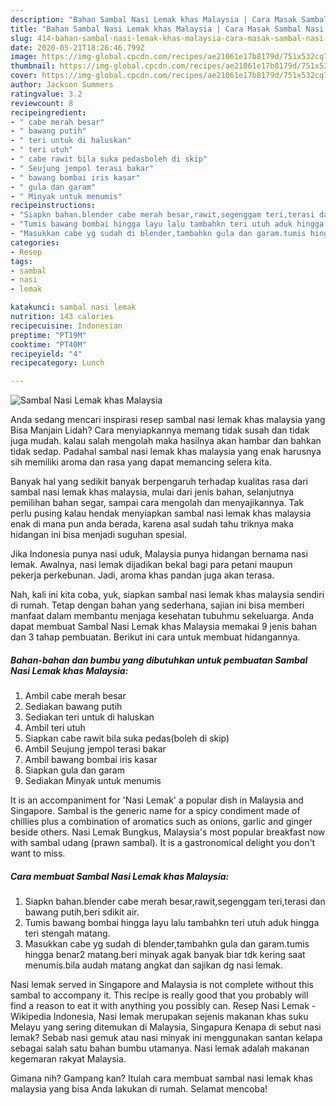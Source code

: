 ```yaml
---
description: "Bahan Sambal Nasi Lemak khas Malaysia | Cara Masak Sambal Nasi Lemak khas Malaysia Yang Paling Enak"
title: "Bahan Sambal Nasi Lemak khas Malaysia | Cara Masak Sambal Nasi Lemak khas Malaysia Yang Paling Enak"
slug: 414-bahan-sambal-nasi-lemak-khas-malaysia-cara-masak-sambal-nasi-lemak-khas-malaysia-yang-paling-enak
date: 2020-05-21T18:26:46.799Z
image: https://img-global.cpcdn.com/recipes/ae21061e17b8179d/751x532cq70/sambal-nasi-lemak-khas-malaysia-foto-resep-utama.jpg
thumbnail: https://img-global.cpcdn.com/recipes/ae21061e17b8179d/751x532cq70/sambal-nasi-lemak-khas-malaysia-foto-resep-utama.jpg
cover: https://img-global.cpcdn.com/recipes/ae21061e17b8179d/751x532cq70/sambal-nasi-lemak-khas-malaysia-foto-resep-utama.jpg
author: Jackson Summers
ratingvalue: 3.2
reviewcount: 8
recipeingredient:
- " cabe merah besar"
- " bawang putih"
- " teri untuk di haluskan"
- " teri utuh"
- " cabe rawit bila suka pedasboleh di skip"
- " Seujung jempol terasi bakar"
- " bawang bombai iris kasar"
- " gula dan garam"
- " Minyak untuk menumis"
recipeinstructions:
- "Siapkn bahan.blender cabe merah besar,rawit,segenggam teri,terasi dan bawang putih,beri sdikit air."
- "Tumis bawang bombai hingga layu lalu tambahkn teri utuh aduk hingga teri stengah matang."
- "Masukkan cabe yg sudah di blender,tambahkn gula dan garam.tumis hingga benar2 matang.beri minyak agak banyak biar tdk kering saat menumis.bila audah matang angkat dan sajikan dg nasi lemak."
categories:
- Resep
tags:
- sambal
- nasi
- lemak

katakunci: sambal nasi lemak 
nutrition: 143 calories
recipecuisine: Indonesian
preptime: "PT19M"
cooktime: "PT40M"
recipeyield: "4"
recipecategory: Lunch

---
```



![Sambal Nasi Lemak khas Malaysia](https://img-global.cpcdn.com/recipes/ae21061e17b8179d/751x532cq70/sambal-nasi-lemak-khas-malaysia-foto-resep-utama.jpg)

Anda sedang mencari inspirasi resep sambal nasi lemak khas malaysia yang Bisa Manjain Lidah? Cara menyiapkannya memang tidak susah dan tidak juga mudah. kalau salah mengolah maka hasilnya akan hambar dan bahkan tidak sedap. Padahal sambal nasi lemak khas malaysia yang enak harusnya sih memiliki aroma dan rasa yang dapat memancing selera kita.

Banyak hal yang sedikit banyak berpengaruh terhadap kualitas rasa dari sambal nasi lemak khas malaysia, mulai dari jenis bahan, selanjutnya pemilihan bahan segar, sampai cara mengolah dan menyajikannya. Tak perlu pusing kalau hendak menyiapkan sambal nasi lemak khas malaysia enak di mana pun anda berada, karena asal sudah tahu triknya maka hidangan ini bisa menjadi suguhan spesial.

Jika Indonesia punya nasi uduk, Malaysia punya hidangan bernama nasi lemak. Awalnya, nasi lemak dijadikan bekal bagi para petani maupun pekerja perkebunan. Jadi, aroma khas pandan juga akan terasa.


Nah, kali ini kita coba, yuk, siapkan sambal nasi lemak khas malaysia sendiri di rumah. Tetap dengan bahan yang sederhana, sajian ini bisa memberi manfaat dalam membantu menjaga kesehatan tubuhmu sekeluarga. Anda dapat membuat Sambal Nasi Lemak khas Malaysia memakai 9 jenis bahan dan 3 tahap pembuatan. Berikut ini cara untuk membuat hidangannya.

<!--inarticleads1-->

##### Bahan-bahan dan bumbu yang dibutuhkan untuk pembuatan Sambal Nasi Lemak khas Malaysia:

1. Ambil  cabe merah besar
1. Sediakan  bawang putih
1. Sediakan  teri untuk di haluskan
1. Ambil  teri utuh
1. Siapkan  cabe rawit bila suka pedas(boleh di skip)
1. Ambil  Seujung jempol terasi bakar
1. Ambil  bawang bombai iris kasar
1. Siapkan  gula dan garam
1. Sediakan  Minyak untuk menumis


It is an accompaniment for &#39;Nasi Lemak&#39; a popular dish in Malaysia and Singapore. Sambal is the generic name for a spicy condiment made of chillies plus a combination of aromatics such as onions, garlic and ginger beside others. Nasi Lemak Bungkus, Malaysia&#39;s most popular breakfast now with sambal udang (prawn sambal). It is a gastronomical delight you don&#39;t want to miss. 

<!--inarticleads2-->

##### Cara membuat Sambal Nasi Lemak khas Malaysia:

1. Siapkn bahan.blender cabe merah besar,rawit,segenggam teri,terasi dan bawang putih,beri sdikit air.
1. Tumis bawang bombai hingga layu lalu tambahkn teri utuh aduk hingga teri stengah matang.
1. Masukkan cabe yg sudah di blender,tambahkn gula dan garam.tumis hingga benar2 matang.beri minyak agak banyak biar tdk kering saat menumis.bila audah matang angkat dan sajikan dg nasi lemak.


Nasi lemak served in Singapore and Malaysia is not complete without this sambal to accompany it. This recipe is really good that you probably will find a reason to eat it with anything you possibly can. Resep Nasi Lemak - Wikipedia Indonesia, Nasi lemak merupakan sejenis makanan khas suku Melayu yang sering ditemukan di Malaysia, Singapura Kenapa di sebut nasi lemak? Sebab nasi gemuk atau nasi minyak ini menggunakan santan kelapa sebagai salah satu bahan bumbu utamanya. Nasi lemak adalah makanan kegemaran rakyat Malaysia. 

Gimana nih? Gampang kan? Itulah cara membuat sambal nasi lemak khas malaysia yang bisa Anda lakukan di rumah. Selamat mencoba!
